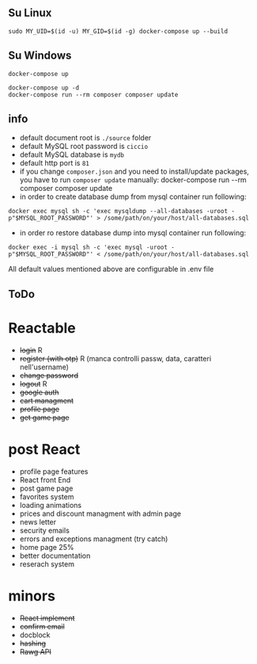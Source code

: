 ## Su Linux
`sudo MY_UID=$(id -u) MY_GID=$(id -g) docker-compose up --build`

## Su Windows
`docker-compose up`

```shell script
docker-compose up -d
docker-compose run --rm composer composer update
```

## info
- default document root is `./source` folder
- default MySQL root password is `ciccio`
- default MySQL database is `mydb`
- default http port is `81`
- if you change `composer.json` and you need to install/update packages, you have to run `composer update` manually: docker-compose run --rm composer composer update
- in order to create database dump from mysql container run following: 
```shell script
docker exec mysql sh -c 'exec mysqldump --all-databases -uroot -p"$MYSQL_ROOT_PASSWORD"' > /some/path/on/your/host/all-databases.sql
```
- in order ro restore database dump into mysql container run following: 
```shell script
docker exec -i mysql sh -c 'exec mysql -uroot -p"$MYSQL_ROOT_PASSWORD"' < /some/path/on/your/host/all-databases.sql
```
All default values mentioned above are configurable in .env file

## ToDo

# Reactable
- ~~login~~ R
- ~~register (with otp)~~ R (manca controlli passw, data, caratteri nell'username)
- ~~change password~~
- ~~logout~~ R
- ~~google auth~~
- ~~cart managment~~
- ~~profile page~~
- ~~get game page~~

# post React
- profile page features
- React front End
- post game page
- favorites system
- loading animations
- prices and discount managment with admin page
- news letter
- security emails
- errors and exceptions managment (try catch)
- home page 25%
- better documentation
- reserach system

# minors
- ~~React implement~~
- ~~confirm email~~
- docblock
- ~~hashing~~
- ~~Rawg API~~


